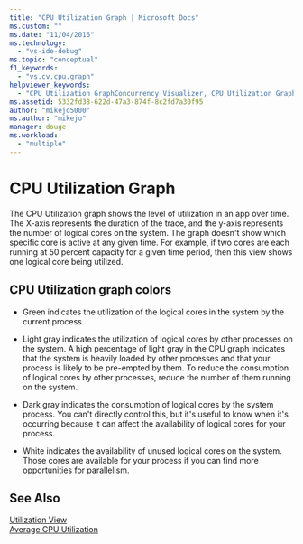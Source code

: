 ```yaml
---
title: "CPU Utilization Graph | Microsoft Docs"
ms.custom: ""
ms.date: "11/04/2016"
ms.technology: 
  - "vs-ide-debug"
ms.topic: "conceptual"
f1_keywords: 
  - "vs.cv.cpu.graph"
helpviewer_keywords: 
  - "CPU Utilization GraphConcurrency Visualizer, CPU Utilization Graph"
ms.assetid: 5332fd38-622d-47a3-874f-8c2fd7a30f95
author: "mikejo5000"
ms.author: "mikejo"
manager: douge
ms.workload: 
  - "multiple"
---
```

# CPU Utilization Graph
The CPU Utilization graph shows the level of utilization in an app over time. The X-axis represents the duration of the trace, and the y-axis represents the number of logical cores on the system. The graph doesn't show which specific core is active at any given time. For example, if two cores are each running at 50 percent capacity for a given time period, then this view shows one logical core being utilized.  
  
## CPU Utilization graph colors  
  
-   Green indicates the utilization of the logical cores in the system by the current process.  
  
-   Light gray indicates the utilization of logical cores by other processes on the system. A high percentage of light gray in the CPU graph indicates that the system is heavily loaded by other processes and that your process is likely to be pre-empted by them. To reduce the consumption of logical cores by other processes, reduce the number of them running on the system.  
  
-   Dark gray indicates the consumption of logical cores by the system process. You can't directly control this, but it's useful to know when it's occurring because it can affect the availability of logical cores for your process.  
  
-   White indicates the availability of unused logical cores on the system. Those cores are available for your process if you can find more opportunities for parallelism.  
  
## See Also  
 [Utilization View](../profiling/utilization-view.md)   
 [Average CPU Utilization](../profiling/average-cpu-utilization.md)